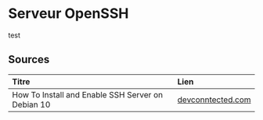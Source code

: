 # Serveur OpenSSH

test







## Sources

| Titre | Lien |
| :--- | :--- |
| How To Install and Enable SSH Server on Debian 10 | [devconntected.com](https://devconnected.com/how-to-install-and-enable-ssh-server-on-debian-10/) |



